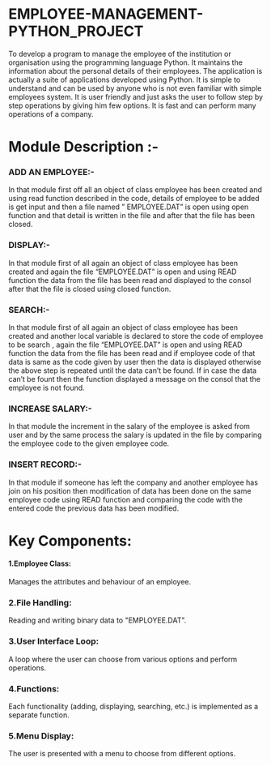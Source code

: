 # EMPLOYEE-MANAGEMENT-PYTHON_PROJECT

To develop a program to manage the employee of the institution or organisation using the programming language Python. It maintains the information about the personal details of their employees. The application is actually a suite of applications developed using Python.
It is simple to understand and can be used by anyone who is not even familiar with simple employees system. It is user friendly and just asks the user to follow step by step operations by giving him few options. It is fast and can perform many operations of a company.

# Module Description :-
### ADD AN EMPLOYEE:-
In that module first off all an object of class employee has been created and using read function described in the code, details of employee to be added is get input and then a file named ” EMPLOYEE.DAT” is open using open function and that detail is written in the file and after that the file has been closed.

### DISPLAY:-
In that module first of all again an object of class employee has been created and again the file “EMPLOYEE.DAT” is open and using READ function the data from the file has been read and displayed to the consol after that the file is closed using closed function.

### SEARCH:-
In that module first of all again an object of class employee has been created and another local variable is declared to store the code of employee to be search , again the file “EMPLOYEE.DAT” is open and using READ function the data from the file has been read and if employee code of that data is same as the code given by user then the data is displayed otherwise the above step is repeated until the data can’t be found. If in case the data can’t be fount then the function displayed a message on the consol that the employee is not found.

### INCREASE SALARY:-
In that module the increment in the salary of the employee is asked from user and by the same process the salary is updated in the file by comparing the employee code to the given employee code.

### INSERT RECORD:-
In that module if someone has left the company and another employee has join on his position then modification of data has been done on the same employee code using READ function and comparing the code with the entered code the previous data has been modified.

# Key Components:

#### 1.Employee Class:
Manages the attributes and behaviour of an employee.

### 2.File Handling:
Reading and writing binary data to "EMPLOYEE.DAT".

### 3.User Interface Loop:
A loop where the user can choose from various options and perform operations.

### 4.Functions:
Each functionality (adding, displaying, searching, etc.) is implemented as a separate function.

### 5.Menu Display:
The user is presented with a menu to choose from different options.
